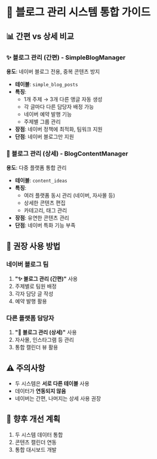 # 🔄 블로그 관리 시스템 통합 가이드

## 📊 간편 vs 상세 비교

### ✨ 블로그 관리 (간편) - SimpleBlogManager
**용도**: 네이버 블로그 전용, 중복 콘텐츠 방지
- **테이블**: `simple_blog_posts`
- **특징**: 
  - 1개 주제 → 3개 다른 앵글 자동 생성
  - 각 글마다 다른 담당자 배정 가능
  - 네이버 예약 발행 기능
  - 주제별 그룹 관리
- **장점**: 네이버 정책에 최적화, 팀워크 지원
- **단점**: 네이버 블로그만 지원

### 📝 블로그 관리 (상세) - BlogContentManager  
**용도**: 다중 플랫폼 통합 관리
- **테이블**: `content_ideas`
- **특징**:
  - 여러 플랫폼 동시 관리 (네이버, 자사몰 등)
  - 상세한 콘텐츠 편집
  - 카테고리, 태그 관리
- **장점**: 유연한 콘텐츠 관리
- **단점**: 네이버 특화 기능 부족

## 🎯 권장 사용 방법

### 네이버 블로그 팀
1. **"✨ 블로그 관리 (간편)"** 사용
2. 주제별로 팀원 배정
3. 각자 담당 글 작성
4. 예약 발행 활용

### 다른 플랫폼 담당자
1. **"📝 블로그 관리 (상세)"** 사용
2. 자사몰, 인스타그램 등 관리
3. 통합 캘린더 뷰 활용

## ⚠️ 주의사항
- 두 시스템은 **서로 다른 테이블** 사용
- 데이터가 **연동되지 않음**
- 네이버는 간편, 나머지는 상세 사용 권장

## 🔧 향후 개선 계획
1. 두 시스템 데이터 통합
2. 콘텐츠 캘린더 연동
3. 통합 대시보드 개발